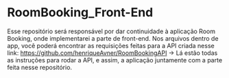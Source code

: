 # RoomBooking_Front-End
Esse repositório será responsável por dar continuidade à aplicação Room Booking, onde implementarei a parte de front-end. Nos arquivos dentro de app, você poderá encontrar as requisições feitas para a API criada nesse link:
https://github.com/henriqueAvner/RoomBookingAPI
-> Lá estão todas as instruções para rodar a API, e assim, a aplicação juntamente com a parte feita nesse repositório.
